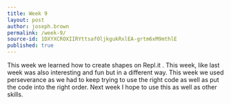 ```yaml
---
title: Week 9
layout: post
author: joseph.brown
permalink: /week-9/
source-id: 1DXYXCROXIIRYttsafOljkgukRxlEA-grtm6xM9mthlE
published: true
---
```

This week we learned how to create shapes on Repl.it . This week, like last week was also interesting and fun but in a different way. This week we used perseverance as we had to keep trying to use the right code as well as put the code into the right order. Next week I hope to use this as well as other skills.

